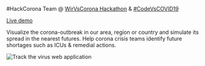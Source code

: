 #HackCorona Team @ [WirVsCorona Hackathon](https://wirvsvirushackathon.org) & [#CodeVsCOVID19](https://www.codevscovid19.org)

[Live demo](http://track-the-virus-v3.s3-website.eu-central-1.amazonaws.com)

Visualize the corona-outbreak in our area, region or country and simulate its spread in the nearest futures. Help corona crisis teams identify future shortages such as ICUs & remedial actions.

![Track the virus web application](https://i.imgur.com/1M3EiJH.png)
